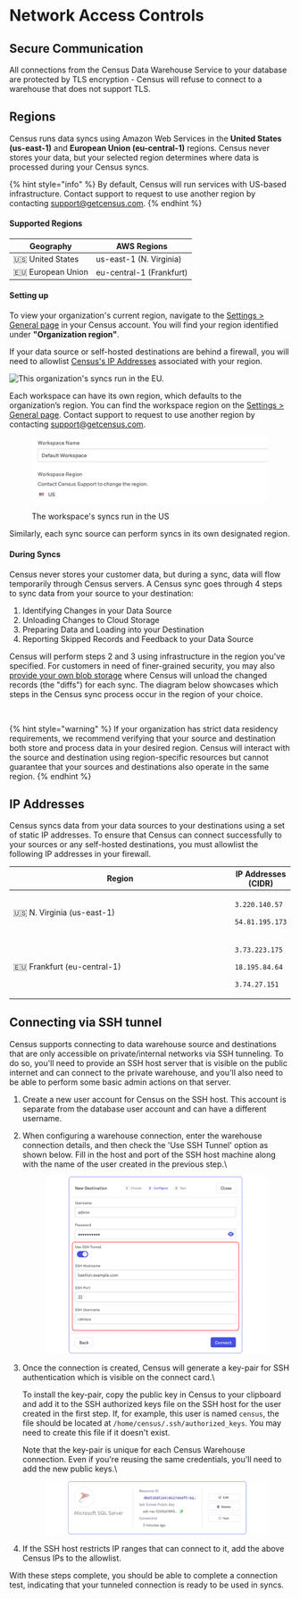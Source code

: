 # Network Access Controls

## Secure Communication

All connections from the Census Data Warehouse Service to your database are protected by TLS encryption - Census will refuse to connect to a warehouse that does not support TLS.

## Regions

Census runs data syncs using Amazon Web Services in the **United States (us-east-1)** and **European Union (eu-central-1)** regions. Census never stores your data, but your selected region determines where data is processed during your Census syncs.

{% hint style="info" %}
By default, Census will run services with US-based infrastructure. Contact support to request to use another region by contacting [support@getcensus.com](mailto:support@getcensus.com).
{% endhint %}

#### Supported Regions

| Geography           | AWS Regions              |
| ------------------- | ------------------------ |
| 🇺🇸 United States  | us-east-1 (N. Virginia)  |
| 🇪🇺 European Union | eu-central-1 (Frankfurt) |

#### Setting up

To view your organization's current region, navigate to the [Settings > General page](https://app.getcensus.com/settings/general) in your Census account. You will find your region identified under **"Organization region"**.

If your data source or self-hosted destinations are behind a firewall, you will need to allowlist [Census's IP Addresses](regions-and-ip-addresses.md#ip-addresses) associated with your region.

![This organization's syncs run in the EU.](<../../.gitbook/assets/screely-1660744037815 (1).png>)

Each workspace can have its own region, which defaults to the organization’s region. You can find the workspace region on the [Settings > General page](https://app.getcensus.com/settings/general). Contact support to request to use another region by contacting [support@getcensus.com](mailto:support@getcensus.com).

<figure><img src="../../.gitbook/assets/image (63).png" alt=""><figcaption><p>The workspace's syncs run in the US</p></figcaption></figure>

Similarly, each sync source can perform syncs in its own designated region.

#### During Syncs

Census never stores your customer data, but during a sync, data will flow temporarily through Census servers. A Census sync goes through 4 steps to sync data from your source to your destination:

1. Identifying Changes in your Data Source
2. Unloading Changes to Cloud Storage
3. Preparing Data and Loading into your Destination
4. Reporting Skipped Records and Feedback to your Data Source

Census will perform steps 2 and 3 using infrastructure in the region you've specified. For customers in need of finer-grained security, you may also [provide your own blob storage](../../misc/security-and-privacy/bring-your-own-blob-storage/) where Census will unload the changed records (the "diffs") for each sync. The diagram below showcases which steps in the Census sync process occur in the region of your choice.

<figure><img src="../../.gitbook/assets/Screenshot 2022-08-24 at 4.59.03 PM.png" alt=""><figcaption></figcaption></figure>

{% hint style="warning" %}
If your organization has strict data residency requirements, we recommend verifying that your source and destination both store and process data in your desired region. Census will interact with the source and destination using region-specific resources but cannot guarantee that your sources and destinations also operate in the same region.
{% endhint %}

## IP Addresses

Census syncs data from your data sources to your destinations using a set of static IP addresses. To ensure that Census can connect successfully to your sources or any self-hosted destinations, you must allowlist the following IP addresses in your firewall.

<table><thead><tr><th width="412">Region</th><th>IP Addresses (CIDR)</th></tr></thead><tbody><tr><td>🇺🇸 N. Virginia (us-east-1)</td><td><p><code>3.220.140.57</code></p><p><code>54.81.195.173</code></p></td></tr><tr><td>🇪🇺 Frankfurt (eu-central-1)</td><td><p><code>3.73.223.175</code></p><p><code>18.195.84.64</code></p><p><code>3.74.27.151</code></p></td></tr></tbody></table>

## Connecting via SSH tunnel

Census supports connecting to data warehouse source and destinations that are only accessible on private/internal networks via SSH tunneling. To do so, you'll need to provide an SSH host server that is visible on the public internet and can connect to the private warehouse, and you'll also need to be able to perform some basic admin actions on that server.

1. Create a new user account for Census on the SSH host. This account is separate from the database user account and can have a different username.
2.  When configuring a warehouse connection, enter the warehouse connection details, and then check the 'Use SSH Tunnel' option as shown below. Fill in the host and port of the SSH host machine along with the name of the user created in the previous step.\\

    <figure><img src="../../.gitbook/assets/SSH Tunnel.png" alt=""><figcaption></figcaption></figure>
3.  Once the connection is created, Census will generate a key-pair for SSH authentication which is visible on the connect card.\\

    To install the key-pair, copy the public key in Census to your clipboard and add it to the SSH authorized keys file on the SSH host for the user created in the first step. If, for example, this user is named `census`, the file should be located at `/home/census/.ssh/authorized_keys`. You may need to create this file if it doesn't exist.

    Note that the key-pair is unique for each Census Warehouse connection. Even if you're reusing the same credentials, you'll need to add the new public keys.\\

    <figure><img src="../../.gitbook/assets/Connection Card.png" alt=""><figcaption></figcaption></figure>
4. If the SSH host restricts IP ranges that can connect to it, add the above Census IPs to the allowlist.

With these steps complete, you should be able to complete a connection test, indicating that your tunneled connection is ready to be used in syncs.
